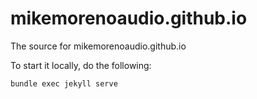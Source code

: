 # mikemorenoaudio.github.io

The source for mikemorenoaudio.github.io

To start it locally, do the following:

```
bundle exec jekyll serve
```
